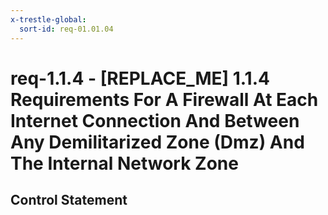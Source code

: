 ```yaml
---
x-trestle-global:
  sort-id: req-01.01.04
---
```


# req-1.1.4 - \[REPLACE_ME\] 1.1.4 Requirements For A Firewall At Each Internet Connection And Between Any Demilitarized Zone (Dmz) And The Internal Network Zone

## Control Statement
